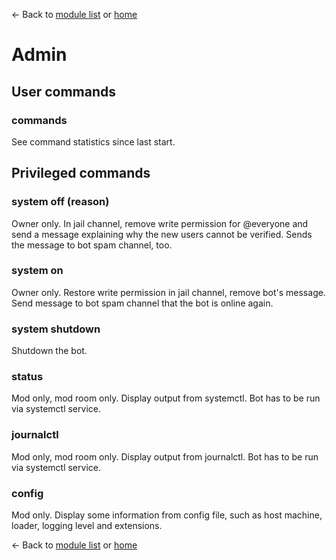 ← Back to [module list](index.md) or [home](../index.md)

# Admin

## User commands

### commands

See command statistics since last start.

## Privileged commands

### system off (reason)

Owner only. In jail channel, remove write permission for @everyone and send a message explaining why the new users cannot be verified. Sends the message to bot spam channel, too.

### system on

Owner only. Restore write permission in jail channel, remove bot's message. Send message to bot spam channel that the bot is online again.

### system shutdown

Shutdown the bot.

### status

Mod only, mod room only. Display output from systemctl. Bot has to be run via systemctl service.

### journalctl

Mod only, mod room only. Display output from journalctl. Bot has to be run via systemctl service.

### config

Mod only. Display some information from config file, such as host machine, loader, logging level and extensions.


← Back to [module list](index.md) or [home](../index.md)
